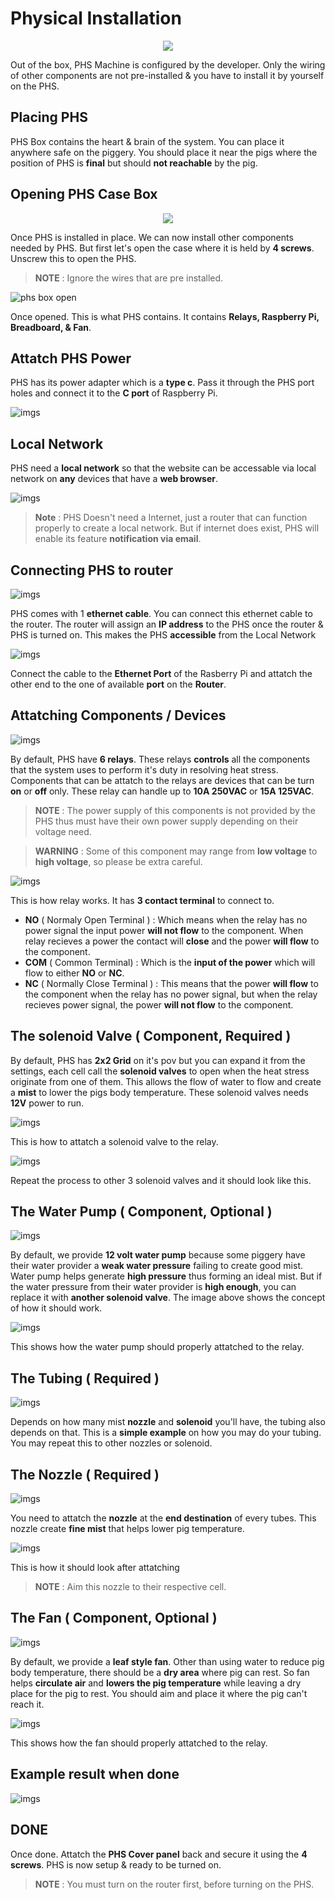 # Physical Installation

<center>
    <img src="https://senpai-coders.github.io/CAPSTONE-PHS-Machine/_media/phs_install.png">
</center>

Out of the box, PHS Machine is configured by the developer. Only the wiring of other components are not pre-installed & you have to install it by yourself on the PHS.

## Placing PHS

PHS Box contains the heart & brain of the system. You can place it anywhere safe on the piggery. You should place it near the pigs where the position of PHS is **final** but should **not reachable** by the pig.

## Opening PHS Case Box

<center>
    <img src="https://senpai-coders.github.io/CAPSTONE-PHS-Machine/_media/scrw.png">
</center>

Once PHS is installed in place. We can now install other components needed by PHS. But first let's open the case where it is held by **4 screws**. Unscrew this to open the PHS.

> **NOTE** : Ignore the wires that are pre installed.

![phs box open](_media/phs_box_open.png)

Once opened. This is what PHS contains. It contains **Relays, Raspberry Pi, Breadboard, & Fan**.

## Attatch PHS Power 

PHS has its power adapter which is a **type c**. Pass it through the PHS port holes and connect it to the **C port** of Raspberry Pi.

![imgs](_media/phs_power.png)

## Local Network 

PHS need a **local network** so that the website can be accessable via local network on **any** devices that have a **web browser**. 

![imgs](_media/network_topo.png)


> **Note** : PHS Doesn't need a Internet, just a router that can function properly to create a local network. But if internet does exist, PHS will enable its feature **notification via email**.

## Connecting PHS to router

![imgs](_media/catcable.png)

PHS comes with 1 **ethernet cable**. You can connect this ethernet cable to the router. The router will assign an **IP address** to the PHS once the router & PHS is turned on. This makes the PHS **accessible** from the Local Network

![imgs](_media/phs_ether.png)

Connect the cable to the **Ethernet Port** of the Rasberry Pi and attatch the other end to the one of available **port** on the **Router**.


## Attatching Components / Devices 

![imgs](_media/phs_relays.png)

By default, PHS have **6 relays**. These relays **controls** all the components that the system uses to perform it's duty in resolving heat stress. Components that can be attatch to the relays are devices that can be turn **on** or **off** only. These relay can handle up to **10A 250VAC** or **15A 125VAC**.


> **NOTE** : The power supply of this components is not provided by the PHS thus must have their own power supply depending on their voltage need.

> **WARNING** : Some of this component may range from **low voltage** to **high voltage**, so please be extra careful.

![imgs](_media/phs_relay_diag.png)

This is how relay works. It has **3 contact terminal** to connect to.

- **NO** ( Normaly Open Terminal ) : Which means when the relay has no power signal the input power **will not flow** to the component. When relay recieves a power the contact will **close** and the power **will flow** to the component.
- **COM** ( Common Terminal) : Which is the **input of the power** which will flow to either **NO** or **NC**.
- **NC** ( Normally Close Terminal ) : This means that the power **will flow** to the component when the relay has no power signal, but when the relay recieves power signal, the power **will not flow** to the component.

## The solenoid Valve ( Component, Required )

By default, PHS has **2x2 Grid** on it's pov but you can expand it from the settings, each cell call the **solenoid valves** to open when the heat stress originate from one of them. This allows the flow of water to flow and create a **mist** to lower the pigs body temperature. These solenoid valves needs **12V** power to run.

![imgs](_media/phs_solenoid_attatchment.png)

This is how to attatch a solenoid valve to the relay.

![imgs](_media/phs_solenoids.png)

Repeat the process to other 3 solenoid valves and it should look like this.

## The Water Pump ( Component, Optional )

![imgs](_media/phs_pump.png)

By default, we provide  **12 volt water pump** because some piggery have their water provider a **weak water pressure** failing to create good mist. Water pump helps generate **high pressure** thus forming an ideal mist. But if the water pressure from their water provider is **high enough**, you can replace it with **another solenoid valve**. The image above shows the concept of how it should work.

![imgs](_media/phs_relay_pump.png)

This shows how the water pump should properly attatched to the relay.

## The Tubing ( Required )

![imgs](_media/phs_tubing.png)

Depends on how many mist **nozzle** and **solenoid** you'll have, the tubing also depends on that. This is a **simple example** on how you may do your tubing. You may repeat this to other nozzles or solenoid.

## The Nozzle ( Required )

![imgs](_media/phs_nozzle.png)

You need to attatch the **nozzle** at the **end destination** of every tubes. This nozzle create **fine mist** that helps lower pig temperature.

![imgs](_media/phs_tubing_nozzle.png)

This is how it should look after attatching

> **NOTE** : Aim this nozzle to their respective cell.

## The Fan ( Component, Optional )

![imgs](_media/phs_fan.png)

By default, we provide a **leaf style fan**. Other than using water to reduce pig body temperature, there should be a **dry area** where pig can rest. So fan helps **circulate air** and **lowers the pig temperature** while leaving a dry place for the pig to rest. You should aim and place it where the pig can't reach it.


![imgs](_media/phs_relay_fan.png)

This shows how the fan should properly attatched to the relay.

## Example result when done

![imgs](_media/final_phs.png)

## DONE

Once done. Attatch the **PHS Cover panel** back and secure it using the **4 screws**. PHS is now setup & ready to be turned on.

> **NOTE** : You must turn on the router first, before turning on the PHS.
